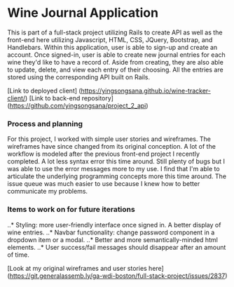# Wine Journal Application

This is part of a full-stack project utilizing Rails to create API as well as the
front-end here utilizing Javascript, HTML, CSS, JQuery, Bootstrap, and Handlebars.
Within this application, user is able to sign-up and create an account. Once signed-in,
user is able to create new journal entries for each wine they'd like to have a record of.
Aside from creating, they are also able to update, delete, and view each entry of
their choosing. All the entries are stored using the corresponding API built on Rails.


[Link to deployed client] (https://yingsongsana.github.io/wine-tracker-client/)
[Link to back-end repository] (https://github.com/yingsongsana/project_2_api)


### Process and planning

For this project, I worked with simple user stories and wireframes. The wireframes
have since changed from its original conception. A lot of the workflow is modeled
after the previous front-end project I recently completed. A lot less syntax error
this time around. Still plenty of bugs but I was able to use the error messages
more to my use. I find that I'm able to articulate the underlying programming
concepts more this time around. The issue queue was much easier to use because I knew
how to better communicate my problems.

### Items to work on for future iterations
..* Styling: more user-friendly interface once signed in. A better display of wine entries.
..* Navbar functionality: change password component in a dropdown item or a modal.
..* Better and more semantically-minded html elements.
..* User success/fail messages should disappear after an amount of time.

[Look at my original wireframes and user stories here] (https://git.generalassemb.ly/ga-wdi-boston/full-stack-project/issues/2837)
